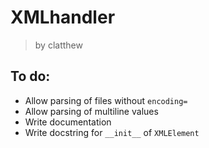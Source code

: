 # XMLhandler
> by clatthew
## To do:
- Allow parsing of files without `encoding=`
- Allow parsing of multiline values
- Write documentation
- Write docstring for ``__init__`` of ``XMLElement``